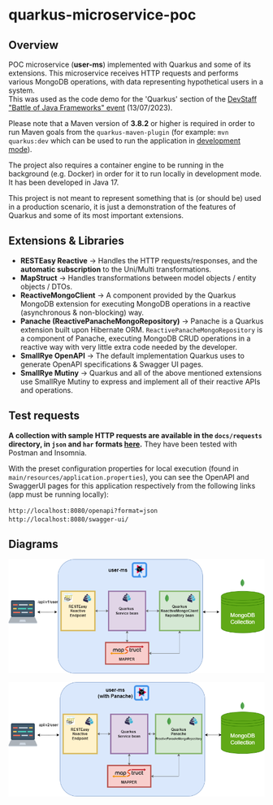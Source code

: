 # quarkus-microservice-poc

## Overview

POC microservice (**user-ms**) implemented with Quarkus and some of its extensions.
This microservice receives HTTP requests and performs various MongoDB operations, with data representing hypothetical users in a system. <br>
This was used as the code demo for the 'Quarkus' section of the [DevStaff "Battle of Java Frameworks" event](https://www.meetup.com/devstaff/events/294641142) (13/07/2023).

Please note that a Maven version of **3.8.2** or higher is required in order to run Maven goals from the `quarkus-maven-plugin` (for example: `mvn quarkus:dev` which can be used to run the application in [development mode](https://quarkus.io/guides/getting-started#development-mode)).

The project also requires a container engine to be running in the background (e.g. Docker) in order for it to run locally in development mode. <br> 
It has been developed in Java 17.

This project is not meant to represent something that is (or should be) used in a production scenario, it is just a demonstration of the features of Quarkus and some of its most important extensions.

## Extensions & Libraries

* **RESTEasy Reactive** -> Ηandles the HTTP requests/responses, and the **automatic subscription** to the Uni/Multi transformations.
* **MapStruct** -> Handles transformations between model objects / entity objects / DTOs.
* **ReactiveMongoClient** -> A component provided by the Quarkus MongoDB extension for executing MongoDB operations in a reactive (asynchronous & non-blocking) way.
* **Panache (ReactivePanacheMongoRepository)** -> Panache is a Quarkus extension built upon Hibernate ORM. `ReactivePanacheMongoRepository` is a component of Panache, executing MongoDB CRUD operations in a reactive way with very little extra code needed by the developer. 
* **SmallRye OpenAPI** -> The default implementation Quarkus uses to generate OpenAPI specifications & Swagger UI pages.
* **SmallRye Mutiny** -> Quarkus and all of the above mentioned extensions use SmallRye Mutiny to express and implement all of their reactive APIs and operations.

## Test requests


**A collection with sample HTTP requests are available in the `docs/requests` directory, in 
`json` and `har` formats [here](doc/requests).** They have been tested with Postman and Insomnia.

With the preset configuration properties for local execution (found in `main/resources/application.properties`), you can see the OpenAPI and SwaggerUI pages for this application respectively from the following links (app must be running locally):

`http://localhost:8080/openapi?format=json` <br>
`http://localhost:8080/swagger-ui/`


## Diagrams



![alt text](doc/images/user-ms-highlevelarch.png)

![alt text](doc/images/user-ms-panache-highlevelarch.png)
